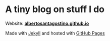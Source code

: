 # A tiny blog on stuff I do

Website: **[albertosantagostino.github.io](https://albertosantagostino.github.io)**

Made with [Jekyll](https://jekyllrb.com/) and hosted with [GitHub Pages](https://pages.github.com/)